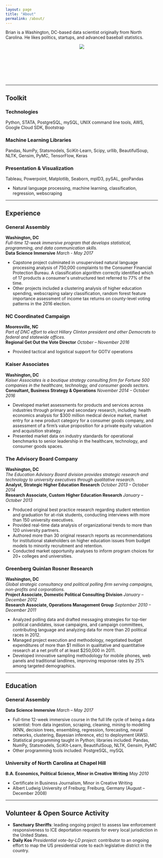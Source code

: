 ```yaml
---
layout: page
title: "About"
permalink: /about/
---
```

Brian is a Washington, DC-based data scientist originally from North Carolina. He likes politics, startups, and advanced baseball statistics.

<p align="center">
  <img src="https://austinbrian.github.io/blog/images/bda_headshot_smaller.png"/>
</p>


<h2 align="center">

  <a href="mailto:austin.brian+from_website@gmail.com"><i class="fa fa-envelope icon-large"></i></a> &nbsp;

  <a href="https://github.com/austinbrian">
            <i class="fa fa-github icon-large"></i></a> &nbsp;
  <a href="https://www.linkedin.com/in/briandaustin/">
      <i class="fa fa-linkedin icon-large"></i>
                    </a>

</h2>

---
## Toolkit
### Technologies    
Python, STATA, PostgreSQL, mySQL, UNIX command line tools, AWS, Google Cloud SDK, Bootstrap
### Machine Learning Libraries
Pandas, NumPy, Statsmodels, SciKit-Learn, Scipy, urllib, BeautifulSoup, NLTK, Gensim, PyMC, TensorFlow, Keras
### Presentation & Visualization   
Tableau, Powerpoint, Matplotlib, Seaborn, mplD3, pySAL, geoPandas

* Natural language processing, machine learning,  classification, regression, webscraping

----
## Experience
### General Assembly
**Washington, DC**   
*Full-time 12-week immersive program that develops statistical, programming, and data communication skills.*   
**Data Science Immersive** *March - May 2017*
* Capstone project culminated in unsupervised natural language processing analysis of 750,000 complaints to the Consumer Financial Protection Bureau. A classification algorithm correctly identified which of 17 products a consumer's unstructured text referred to 77% of the time.
* Other projects included a clustering analysis of higher education spending, webscraping salary classification, random forest feature importance assessment of income tax returns on county-level voting patterns in the 2016 election.

### NC Coordinated Campaign
**Mooresville, NC**   
*Part of DNC effort to elect Hillary Clinton president and other Democrats to federal and statewide offices.*   
**Regional Get Out the Vote Director** *October – November 2016*
* Provided tactical and logistical support for GOTV operations   

### Kaiser Associates
**Washington, DC**   
*Kaiser Associates is a boutique strategy consulting firm for Fortune 500 companies in the healthcare, technology, and consumer goods sectors.*   
**Consultant, Business Strategy & Operations** *November 2014 – October 2016*
* Developed market assessments for products and services across industries through primary and secondary research, including: health economics analysis for $300 million medical device market, market entry for a new product category for a consumer goods company, and assessment of a firm’s value proposition for a private equity valuation and acquisition strategy.
* Presented market data on industry standards for operational benchmarks to senior leadership in the healthcare, technology, and consumer goods spaces.   

### The Advisory Board Company
**Washington, DC**   
*The Education Advisory Board division provides strategic research and technology to university executives through qualitative research.*  
**Analyst, Strategic Higher Education Research** *October 2013 – October 2014*   
**Research Associate, Custom Higher Education Research** *January – October 2013*     
* Produced original best practice research regarding student retention and graduation for at-risk students, conducting interviews with more than 150 university executives.
* Provided real-time data analysis of organizational trends to more than 120 university partners.
* Authored more than 30 original research reports as recommendations for institutional stakeholders on higher education issues from budget models to minority recruitment and retention.
* Conducted market opportunity analyses to inform program choices for 20+ colleges and universities.   

### Greenberg Quinlan Rosner Research
**Washington, DC**   
*Global strategic consultancy and political polling firm serving campaigns, non-profits and corporations.*  
**Project Associate, Domestic Political Consulting Division** *January – December 2012*   
**Research Associate, Operations Management Group** *September 2010 – December 2011*   
* Analyzed polling data and drafted messaging strategies for top-tier political candidates, issue campaigns, and campaign committees, contributing language and analyzing data for more than 20 political races in 2012.
* Managed project execution and methodology, negotiated budget expenditures of more than $1 million in qualitative and quantitative research at a net profit of at least $250,000 in 2011.
* Developed innovative sampling methodology for mobile phones, web panels and traditional landlines, improving response rates by 25% among targeted demographics.

---
## Education
### General Assembly
**Data Science Immersive** *March – May 2017*   
* Full-time 12-week immersive course in the full life cycle of being a data scientist: from data ingestion, scraping, cleaning, mining to modeling (KNN, decision trees, ensembling, regression, forecasting, neural networks, clustering, Bayesian inference, etc) to deployment (AWS).
* Statistical programming taught in Python; libraries included: Pandas, NumPy, Statsmodels, SciKit-Learn, BeautifulSoup, NLTK, Gensim, PyMC
* Other programming tools included: PostgreSQL, mySQL

### University of North Carolina at Chapel Hill
**B.A. Economics, Political Science, Minor in Creative Writing** *May 2010*   
* Certificate in Business Journalism, Minor in Creative Writing         
* Albert Ludwig University of Freiburg; Freiburg, Germany (August – December 2008)

---
## Volunteer & Open Source Activity
* **Sanctuary Sheriffs**: leading ongoing project to assess law enforcement responsiveness to ICE deportation requests for every local jurisdiction in the United States.
* **Daily Kos** *Presidential vote-by-LD project*:  contributor to an ongoing effort to map the US presidential vote to each legislative district in the country.
